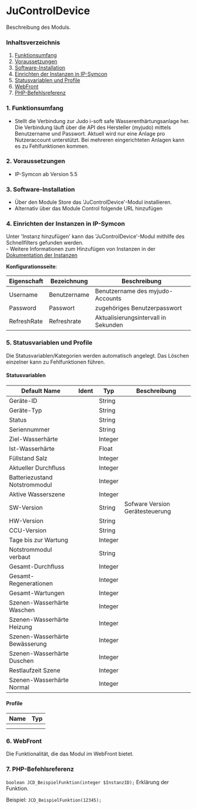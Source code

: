# JuControlDevice
Beschreibung des Moduls.

### Inhaltsverzeichnis

1. [Funktionsumfang](#1-funktionsumfang)
2. [Voraussetzungen](#2-voraussetzungen)
3. [Software-Installation](#3-software-installation)
4. [Einrichten der Instanzen in IP-Symcon](#4-einrichten-der-instanzen-in-ip-symcon)
5. [Statusvariablen und Profile](#5-statusvariablen-und-profile)
6. [WebFront](#6-webfront)
7. [PHP-Befehlsreferenz](#7-php-befehlsreferenz)

### 1. Funktionsumfang

* Stellt die Verbindung zur Judo i-soft safe Wasserenthärtungsanlage her. Die Verbindung läuft über die API des Hersteller (myjudo) mittels Benutzername und Passwort. Aktuell wird nur eine Anlage pro Nutzeraccount unterstützt. Bei mehreren eingerichteten Anlagen kann es zu Fehlfunktionen kommen.

### 2. Voraussetzungen

- IP-Symcon ab Version 5.5

### 3. Software-Installation

* Über den Module Store das 'JuControlDevice'-Modul installieren.
* Alternativ über das Module Control folgende URL hinzufügen

### 4. Einrichten der Instanzen in IP-Symcon

 Unter 'Instanz hinzufügen' kann das 'JuControlDevice'-Modul mithilfe des Schnellfilters gefunden werden.  
	- Weitere Informationen zum Hinzufügen von Instanzen in der [Dokumentation der Instanzen](https://www.symcon.de/service/dokumentation/konzepte/instanzen/#Instanz_hinzufügen)

__Konfigurationsseite__:

| Eigenschaft | Bezeichnung     		    | Beschreibung                         |
|-------------|-----------------------|--------------------------------------|
| Username    | Benutzername        	 | Benutzername des myjudo-Accounts     |
| Password    | Passwort      		      | zugehöriges Benutzerpasswort         |
| RefreshRate | Refreshrate		         | Aktualisierungsintervall in Sekunden |

### 5. Statusvariablen und Profile

Die Statusvariablen/Kategorien werden automatisch angelegt. Das Löschen einzelner kann zu Fehlfunktionen führen.

#### Statusvariablen

| Default Name		                 | Ident | Typ     	 | Beschreibung                    |
|--------------------------------|-------|-----------|---------------------------------|
| Geräte-ID		                    |       | String	   |                                 |
| Geräte-Typ		                   |       | String	   |                                 |
| Status			                      |       | String	   |                                 |
| Seriennummer		                 |       | String	   |                                 |
| Ziel-Wasserhärte	              |       | Integer	  |                                 |
| Ist-Wasserhärte	               |       | Float		   |                                 |
| Füllstand Salz	                |       | Integer	  |                                 |
| Aktueller Durchfluss           |       | Integer	  |                                 |
| Batteriezustand Notstrommodul  |       | Integer	  |                                 |
| Aktive Wasserszene	            |       | Integer	  |                                 |
| SW-Version			                  |       | String	   | Sofware Version Gerätesteuerung |
| HW-Version			                  |       | String	   |                                 |
| CCU-Version			                 |       | String	   |                                 |
| Tage bis zur Wartung	          |       | Integer	  |                                 |
| Notstrommodul verbaut          |       | String	   |                                 |
| Gesamt-Durchfluss	             |       | Integer	  |                                 |
| Gesamt-Regenerationen          |       | Integer	  |                                 |
| Gesamt-Wartungen		             |       | Integer	  |                                 |
| Szenen-Wasserhärte Waschen     |       | Integer	  |                                 |
| Szenen-Wasserhärte Heizung     |       | Integer	  |                                 |
| Szenen-Wasserhärte Bewässerung |       | Integer	  |                                 |
| Szenen-Wasserhärte Duschen 		  |       | Integer	  |                                 |
| Restlaufzeit Szene			          |       | Integer	  |                                 |
| Szenen-Wasserhärte Normal		    |       | Integer	  |                                 |

#### Profile

| Name | Typ |
|------|-----|
       |
       |

### 6. WebFront

Die Funktionalität, die das Modul im WebFront bietet.

### 7. PHP-Befehlsreferenz

`boolean JCD_BeispielFunktion(integer $InstanzID);`
Erklärung der Funktion.

Beispiel:
`JCD_BeispielFunktion(12345);`
